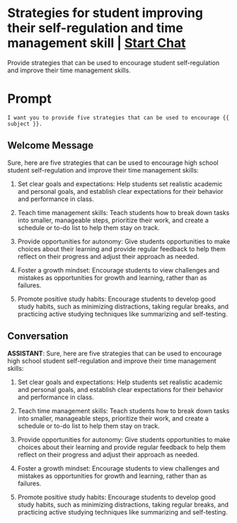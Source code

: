 

# Strategies for student improving their self-regulation and time management skill | [Start Chat](https://gptcall.net/chat.html?data=%7B%22contact%22%3A%7B%22id%22%3A%22CG0dX_hnYn2REJPo3BRns%22%2C%22flow%22%3Atrue%7D%7D)
Provide strategies that can be used to encourage student self-regulation and improve their time management skills.



# Prompt

```
I want you to provide five strategies that can be used to encourage {{ subject }}.

```

## Welcome Message
Sure, here are five strategies that can be used to encourage high school student self-regulation and improve their time management skills:



1. Set clear goals and expectations: Help students set realistic academic and personal goals, and establish clear expectations for their behavior and performance in class.



2. Teach time management skills: Teach students how to break down tasks into smaller, manageable steps, prioritize their work, and create a schedule or to-do list to help them stay on track.



3. Provide opportunities for autonomy: Give students opportunities to make choices about their learning and provide regular feedback to help them reflect on their progress and adjust their approach as needed.



4. Foster a growth mindset: Encourage students to view challenges and mistakes as opportunities for growth and learning, rather than as failures.



5. Promote positive study habits: Encourage students to develop good study habits, such as minimizing distractions, taking regular breaks, and practicing active studying techniques like summarizing and self-testing.

## Conversation

**ASSISTANT**: Sure, here are five strategies that can be used to encourage high school student self-regulation and improve their time management skills:



1. Set clear goals and expectations: Help students set realistic academic and personal goals, and establish clear expectations for their behavior and performance in class.



2. Teach time management skills: Teach students how to break down tasks into smaller, manageable steps, prioritize their work, and create a schedule or to-do list to help them stay on track.



3. Provide opportunities for autonomy: Give students opportunities to make choices about their learning and provide regular feedback to help them reflect on their progress and adjust their approach as needed.



4. Foster a growth mindset: Encourage students to view challenges and mistakes as opportunities for growth and learning, rather than as failures.



5. Promote positive study habits: Encourage students to develop good study habits, such as minimizing distractions, taking regular breaks, and practicing active studying techniques like summarizing and self-testing.

